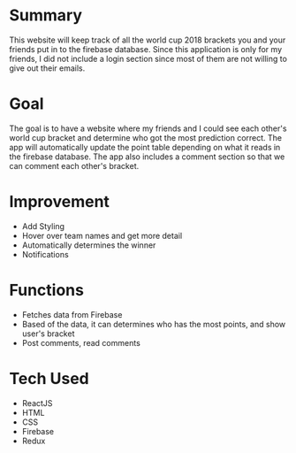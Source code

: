 # Summary
This website will keep track of all the world cup 2018 brackets you and your friends put in to the firebase database. Since this application is only for my friends, I did not include a login section since most of them are not willing to give out their emails. 

# Goal
The goal is to have a website where my friends and I could see each other's world cup bracket and determine who got the most prediction correct. The app will automatically update the point table depending on what it reads in the firebase database. The app also includes a comment section so that we can comment each other's bracket. 

# Improvement
- Add Styling
- Hover over team names and get more detail
- Automatically determines the winner
- Notifications

# Functions
- Fetches data from Firebase
- Based of the data, it can determines who has the most points, and show user's bracket
- Post comments, read comments

# Tech Used
- ReactJS
- HTML
- CSS
- Firebase
- Redux
